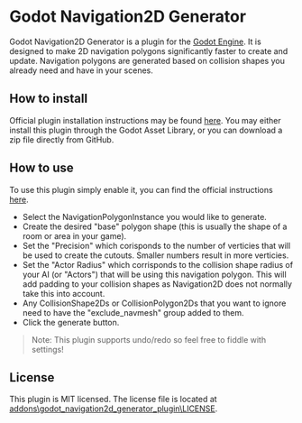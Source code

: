 # Godot Navigation2D Generator

<!-- ![Icon](https://raw.githubusercontent.com/dweremeichik/godot_navigation2d_generator_plugin/main/asset_lib/asset_lib_icon.png) -->

Godot Navigation2D Generator is a plugin for the [Godot Engine](https://godotengine.org). 
It is designed to make 2D navigation polygons significantly faster to create and update. Navigation polygons are generated based on collision shapes you already need and have in your scenes.

## How to install

Official plugin installation instructions may be found [here](https://docs.godotengine.org/en/stable/tutorials/plugins/editor/installing_plugins.html#installing-a-plugin).
You may either install this plugin through the Godot Asset Library, or you can download a zip file directly from GitHub.

## How to use

To use this plugin simply enable it, you can find the official instructions [here](https://docs.godotengine.org/en/stable/tutorials/plugins/editor/installing_plugins.html#enabling-a-plugin).

* Select the NavigationPolygonInstance you would like to generate. 
* Create the desired "base" polygon shape (this is usually the shape of a room or area in your game). 
* Set the "Precision" which corisponds to the number of verticies that will be used to create the cutouts. Smaller numbers result in more verticies.
* Set the "Actor Radius" which corrisponds to the collision shape radius of your AI (or "Actors") that will be using this navigation polygon. This will add padding to your collision shapes as Navigation2D does not normally take this into account.
* Any CollisionShape2Ds or CollisionPolygon2Ds that you want to ignore need to have the "exclude_navmesh" group added to them.
* Click the generate button.

> Note: This plugin supports undo/redo so feel free to fiddle with settings!


## License

This plugin is MIT licensed. The license file is located at [addons\godot_navigation2d_generator_plugin\LICENSE](https://github.com/dweremeichik/godot_navigation2d_generator_plugin/blob/main/addons/godot_navigation2d_generator_plugin/LICENSE).
